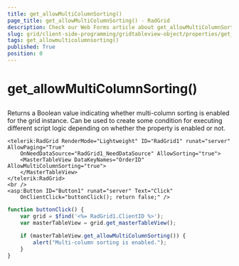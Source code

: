 ```yaml
---
title: get_allowMultiColumnSorting()
page_title: get_allowMultiColumnSorting() - RadGrid
description: Check our Web Forms article about get_allowMultiColumnSorting().
slug: grid/client-side-programming/gridtableview-object/properties/get_allowmulticolumnsorting()
tags: get_allowmulticolumnsorting()
published: True
position: 0
---
```


# get_allowMultiColumnSorting()



## 

Returns a Boolean value indicating whether multi-column sorting is enabled for the grid instance. Can be used to create some condition for executing different script logic depending on whether the property is enabled or not.

````ASP.NET
<telerik:RadGrid RenderMode="Lightweight" ID="RadGrid1" runat="server" AllowPaging="True"
    OnNeedDataSource="RadGrid1_NeedDataSource" AllowSorting="true">
    <MasterTableView DataKeyNames="OrderID" AllowMultiColumnSorting="true">
    </MasterTableView>
</telerik:RadGrid>
<br />
<asp:Button ID="Button1" runat="server" Text="Click"
    OnClientClick="buttonClick(); return false;" />
````


````JavaScript
function buttonClick() {
    var grid = $find('<%= RadGrid1.ClientID %>');
    var masterTableView = grid.get_masterTableView();

    if (masterTableView.get_allowMultiColumnSorting()) {
        alert("Multi-column sorting is enabled.");
    }
}
````


